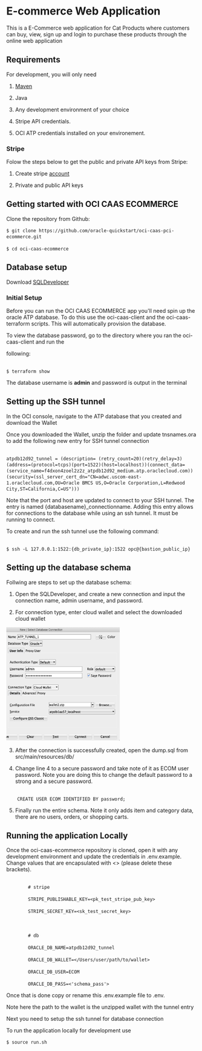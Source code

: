 # E-commerce Web Application

This is a E-Commerce web application for Cat Products where customers can buy, view, sign up and login to purchase these products through the online web application


## Requirements


For development, you will only need 

1. [Maven](http://maven.apache.org/install.html)

2. Java 

3. Any development environment of your choice

4. Stripe API credentials. 

5. OCI ATP credentials installed on your environement.





### Stripe

Folow the steps below to get the public and private API keys from Stripe:

1. Create stripe [account](https://dashboard.stripe.com/test/dashboard)  

2. Private and public API keys



## Getting started with OCI CAAS ECOMMERCE

Clone the repository from Github:
```
$ git clone https://github.com/oracle-quickstart/oci-caas-pci-ecommerce.git

$ cd oci-caas-ecommerce

```

## Database setup



Download [SQLDeveloper](https://www.oracle.com/tools/downloads/sqldev-downloads.html)



### Initial Setup

Before you can run the OCI CAAS ECOMMERCE app you'll need spin up the oracle ATP database. To do this use the oci-caas-client and the oci-caas-terraform scripts. This will automatically provision the database.



To view the database password, go to the directory where you ran the oci-caas-client and run the 

following:

```

​$ terraform show

```

The database username is <b>admin</b> and password is output in the terminal



## Setting up the SSH tunnel



In the OCI console, navigate to the ATP database that you created and download the Wallet



Once you downloaded the Wallet, unzip the folder and update tnsnames.ora to add the following new entry for SSH tunnel connection



```

atpdb12d92_tunnel = (description= (retry_count=20)(retry_delay=3)(address=(protocol=tcps)(port=1522)(host=localhost))(connect_data=(service_name=f4dxon4zoel2z2z_atpdb12d92_medium.atp.oraclecloud.com))(security=(ssl_server_cert_dn="CN=adwc.uscom-east-1.oraclecloud.com,OU=Oracle BMCS US,O=Oracle Corporation,L=Redwood City,ST=California,C=US")))

```



Note that the port and host are updated to connect to your SSH tunnel. The entry is named {databasename}_connectionname. Adding this entry allows for connections to the database while using an ssh tunnel. It must be running to connect.

To create and run the ssh tunnel use the following command:

```

$ ssh -L 127.0.0.1:1522:{db_private_ip}:1522 opc@{bastion_public_ip}

```



## Setting up the database schema



Follwing are steps to set up the database schema:



1. Open the SQLDeveloper, and create a new connection and input the connection name, admin username, and password. 



2. For connection type, enter cloud wallet and select the downloaded cloud wallet



<img src="database_setup.jpg" style="height: 300px; width:300px;"/>



3. After the connection is successfully created, open the dump.sql from src/main/resources/db/



4. Change line 4 to a secure password and take note of it as ECOM user password. Note you are doing this to change the default password to a strong and a secure password.



```

​    CREATE USER ECOM IDENTIFIED BY password;

```



5. Finally run the entire schema. Note it only adds item and category data, there are no users, orders, or shopping carts.



## Running the application Locally



Once the oci-caas-ecommerce repository is cloned, open it with any development environment and update the credentials in .env.example. Change values that are encapsulated with <> (please delete these brackets).



```

​        # stripe

​        STRIPE_PUBLISHABLE_KEY=<pk_test_stripe_pub_key>

​        STRIPE_SECRET_KEY=<sk_test_secret_key>

​        

​        # db

​        ORACLE_DB_NAME=atpdb12d92_tunnel

​        ORACLE_DB_WALLET=</Users/user/path/to/wallet>

​        ORACLE_DB_USER=ECOM

​        ORACLE_DB_PASS=<'schema_pass'>

```



Once that is done copy or rename this .env.example file to .env. 

Note here the path to the wallet is the unzipped wallet with the tunnel entry



Next you need to setup the ssh tunnel for database connection



To run the application locally for development use

```
​$ source run.sh
```